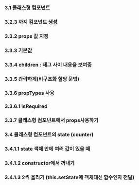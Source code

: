 ### 3.1 클래스형 컴포넌트

### 3.2.3 까지 컴포넌트 생성

### 3.3.2 props 값 지정

### 3.3.3 기본값

### 3.3.4 children : 태그 사이 내용을 보여줌

### 3.3.5 간략하게(비구조화 할당 문법)

### 3.3.6 propTypes 사용

### 3.3.6.1 isRequired

### 3.3.7 클래스형 컴포넌트에서 props사용하기

### 3.4 클래스형 컴포넌트의 state (counter)

### 3.4.1.1 state 객체 안에 여러 값이 있을 때

### 3.4.1.2 constructor에서 꺼내기

### 3.4.1.3 2씩 올리기 (this.setState에 객체대신 함수인자 전달)
